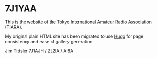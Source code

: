 # 7J1YAA

This is the [website of the Tokyo International Amateur Radio
Association](https://qsl.net/7j1yaa) (TIARA).

My original plain HTML site has been migrated to use
[Hugo](https://gohugo.io/) for page consistency and
ease of gallery generation.

Jim Tittsler 7J1AJH / ZL2IA / AI8A
